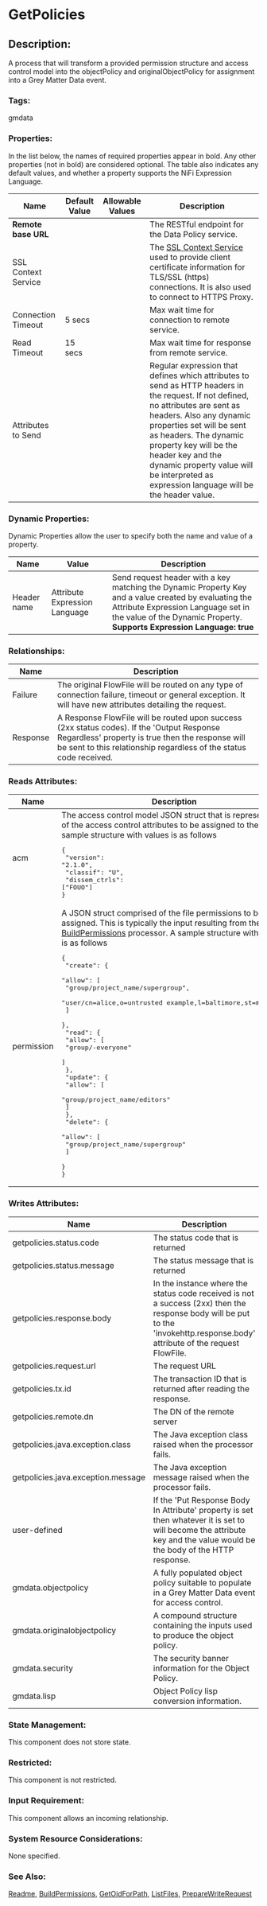 # GetPolicies

## Description:

A process that will transform a provided permission structure and access control model into the objectPolicy and originalObjectPolicy for assignment into a Grey Matter Data event.

### Tags:

gmdata

### Properties:

In the list below, the names of required properties appear in bold. Any other properties (not in bold) are considered optional. The table also indicates any default values, and whether a property supports the NiFi Expression Language.

| Name | Default Value | Allowable Values | Description |
| --- | --- | --- | --- |
| <b>Remote base URL</b> | | | The RESTful endpoint for the Data Policy service. |
| SSL Context Service | | | The [SSL Context Service](https://nifi.apache.org/docs/nifi-docs/components/org.apache.nifi/nifi-ssl-context-service-nar/1.11.4/org.apache.nifi.ssl.StandardSSLContextService/) used to provide client certificate information for TLS/SSL (https) connections. It is also used to connect to HTTPS Proxy. |
| Connection Timeout | 5 secs | | Max wait time for connection to remote service. |
| Read Timeout | 15 secs | | Max wait time for response from remote service. |
| Attributes to Send | | | Regular expression that defines which attributes to send as HTTP headers in the request. If not defined, no attributes are sent as headers. Also any dynamic properties set will be sent as headers. The dynamic property key will be the header key and the dynamic property value will be interpreted as expression language will be the header value. |

### Dynamic Properties:

Dynamic Properties allow the user to specify both the name and value of a property.

| Name | Value | Description |
| --- | --- | --- |
| Header name | Attribute Expression Language | Send request header with a key matching the Dynamic Property Key and a value created by evaluating the Attribute Expression Language set in the value of the Dynamic Property. <br /><b>Supports Expression Language: true</b> |

### Relationships: 

| Name | Description |
| --- | --- |
| Failure | The original FlowFile will be routed on any type of connection failure, timeout or general exception. It will have new attributes detailing the request. |
| Response | A Response FlowFile will be routed upon success (2xx status codes). If the 'Output Response Regardless' property is true then the response will be sent to this relationship regardless of the status code received. |

### Reads Attributes:

| Name | Description |
| --- | --- |
| acm | The access control model JSON struct that is representative of the access control attributes to be assigned to the files. A sample structure with values is as follows <pre>{<br />  "version": "2.1.0",<br />  "classif": "U",<br />  "dissem_ctrls": ["FOUO"]<br />}</pre>  |
| permission | A JSON struct comprised of the file permissions to be assigned. This is typically the input resulting from the [BuildPermissions](./BuildPermissions.md) processor. A sample structure with values is as follows <pre>{<br />  "create": {<br />    "allow": [<br />      "group/project_name/supergroup",<br />      "user/cn=alice,o=untrusted example,l=baltimore,st=md,c=us"<br />    ]<br />  },<br />  "read": {<br />    "allow": [<br />      "group/-everyone"<br />    ]<br />  },<br />  "update": {<br />    "allow": [<br />      "group/project_name/editors"<br />    ]<br />  },<br />  "delete": {<br />    "allow": [<br />      "group/project_name/supergroup"<br />    ]<br />  }<br />}</pre> |


### Writes Attributes:

| Name | Description |
| --- | --- |
| getpolicies.status.code | The status code that is returned |
| getpolicies.status.message | The status message that is returned |
| getpolicies.response.body | In the instance where the status code received is not a success (2xx) then the response body will be put to the 'invokehttp.response.body' attribute of the request FlowFile. |
| getpolicies.request.url | The request URL |
| getpolicies.<i></i>tx.<i></i>id | The transaction ID that is returned after reading the response. |
| getpolicies.remote.dn | The DN of the remote server |
| getpolicies.java.exception.class | The Java exception class raised when the processor fails. |
| getpolicies.java.exception.message | The Java exception message raised when the processor fails. |
| user-defined | If the 'Put Response Body In Attribute' property is set then whatever it is set to will become the attribute key and the value would be the body of the HTTP response. |
| gmdata.objectpolicy | A fully populated object policy suitable to populate in a Grey Matter Data event for access control. |
| gmdata.originalobjectpolicy | A compound structure containing the inputs used to produce the object policy. |
| gmdata.security | The security banner information for the Object Policy. |
| gmdata.lisp | Object Policy lisp conversion information. |

### State Management:

This component does not store state.

### Restricted:

This component is not restricted.

### Input Requirement:

This component allows an incoming relationship.

### System Resource Considerations:

None specified.

### See Also:

[Readme](./README.md),
[BuildPermissions](./BuildPermissions.md),
[GetOidForPath](./GetOidForPath.md),
[ListFiles](./ListFiles.md),
[PrepareWriteRequest](./PrepareWriteRequest.md)
